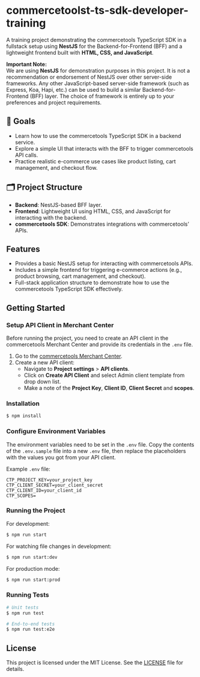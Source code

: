 # commercetoolst-ts-sdk-developer-training

A training project demonstrating the commercetools TypeScript SDK in a fullstack setup using **NestJS** for the Backend-for-Frontend (BFF) and a lightweight frontend built with **HTML, CSS, and JavaScript**.

**Important Note:**  
We are using **NestJS** for demonstration purposes in this project. It is not a recommendation or endorsement of NestJS over other server-side frameworks. Any other JavaScript-based server-side framework (such as Express, Koa, Hapi, etc.) can be used to build a similar Backend-for-Frontend (BFF) layer. The choice of framework is entirely up to your preferences and project requirements.

## 🎯 Goals
- Learn how to use the commercetools TypeScript SDK in a backend service.
- Explore a simple UI that interacts with the BFF to trigger commercetools API calls.
- Practice realistic e-commerce use cases like product listing, cart management, and checkout flow.

## 🗂️ Project Structure
- **Backend**: NestJS-based BFF layer.
- **Frontend**: Lightweight UI using HTML, CSS, and JavaScript for interacting with the backend.
- **commercetools SDK**: Demonstrates integrations with commercetools’ APIs.

## Features
- Provides a basic NestJS setup for interacting with commercetools APIs.
- Includes a simple frontend for triggering e-commerce actions (e.g., product browsing, cart management, and checkout).
- Full-stack application structure to demonstrate how to use the commercetools TypeScript SDK effectively.

## Getting Started

### Setup API Client in Merchant Center
Before running the project, you need to create an API client in the commercetools Merchant Center and provide its credentials in the `.env` file.

1. Go to the [commercetools Merchant Center](https://mc.europe-west1.gcp.commercetools.com/).
2. Create a new API client:
   - Navigate to **Project settings** > **API clients**.
   - Click on **Create API Client** and select Admin client template from drop down list.
   - Make a note of the **Project Key**, **Client ID**, **Client Secret** and **scopes**.

### Installation
```bash
$ npm install
```

### Configure Environment Variables
The environment variables need to be set in the `.env` file. Copy the contents of the `.env.sample` file into a new `.env` file, then replace the placeholders with the values you got from your API client.

Example `.env` file:
```
CTP_PROJECT_KEY=your_project_key
CTP_CLIENT_SECRET=your_client_secret
CTP_CLIENT_ID=your_client_id
CTP_SCOPES=
```

### Running the Project
For development:
```bash
$ npm run start
```

For watching file changes in development:
```bash
$ npm run start:dev
```

For production mode:
```bash
$ npm run start:prod
```

### Running Tests
```bash
# Unit tests
$ npm run test

# End-to-end tests
$ npm run test:e2e
```

## License

This project is licensed under the MIT License. See the [LICENSE](https://github.com/nestjs/nest/blob/master/LICENSE) file for details.